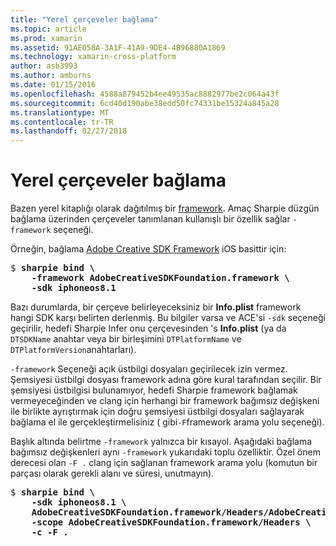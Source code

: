 ```yaml
---
title: "Yerel çerçeveler bağlama"
ms.topic: article
ms.prod: xamarin
ms.assetid: 91AE058A-3A1F-41A9-9DE4-4B96880A1869
ms.technology: xamarin-cross-platform
author: asb3993
ms.author: amburns
ms.date: 01/15/2016
ms.openlocfilehash: 4588a879452b4ee49535ac8882977be2c064a43f
ms.sourcegitcommit: 6cd40d190abe38edd50fc74331be15324a845a28
ms.translationtype: MT
ms.contentlocale: tr-TR
ms.lasthandoff: 02/27/2018
---
```

# <a name="binding-native-frameworks"></a>Yerel çerçeveler bağlama

Bazen yerel kitaplığı olarak dağıtılmış bir [framework](https://developer.apple.com/library/mac/documentation/MacOSX/Conceptual/BPFrameworks/Concepts/WhatAreFrameworks.html). Amaç Sharpie düzgün bağlama üzerinden çerçeveler tanımlanan kullanışlı bir özellik sağlar `-framework` seçeneği.

Örneğin, bağlama [Adobe Creative SDK Framework](https://creativesdk.adobe.com/downloads.html) iOS basittir için:

<pre>$ <b>sharpie bind \
    -framework AdobeCreativeSDKFoundation.framework \
    -sdk iphoneos8.1</b></pre>

Bazı durumlarda, bir çerçeve belirleyeceksiniz bir **Info.plist** framework hangi SDK karşı belirten derlenmiş. Bu bilgiler varsa ve ACE'si `-sdk` seçeneği geçirilir, hedefi Sharpie Infer onu çerçevesinden 's **Info.plist** (ya da `DTSDKName` anahtar veya bir birleşimini `DTPlatformName` ve `DTPlatformVersion`anahtarları).

`-framework` Seçeneği açık üstbilgi dosyaları geçirilecek izin vermez. Şemsiyesi üstbilgi dosyası framework adına göre kural tarafından seçilir. Bir şemsiyesi üstbilgisi bulunamıyor, hedefi Sharpie framework bağlamak vermeyeceğinden ve clang için herhangi bir framework bağımsız değişkeni ile birlikte ayrıştırmak için doğru şemsiyesi üstbilgi dosyaları sağlayarak bağlama el ile gerçekleştirmelisiniz ( gibi`-F`framework arama yolu seçeneği).

Başlık altında belirtme `-framework` yalnızca bir kısayol. Aşağıdaki bağlama bağımsız değişkenleri aynı `-framework` yukarıdaki toplu özelliktir.
Özel önem derecesi olan `-F .` clang için sağlanan framework arama yolu (komutun bir parçası olarak gerekli alanı ve süresi, unutmayın).

<pre>$ <b>sharpie bind \
    -sdk iphoneos8.1 \
    AdobeCreativeSDKFoundation.framework/Headers/AdobeCreativeSDKFoundation.h \
    -scope AdobeCreativeSDKFoundation.framework/Headers \
    -c -F .</b></pre>

